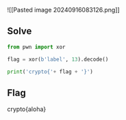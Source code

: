 ![[Pasted image 20240916083126.png]]

## Solve
```python
from pwn import xor

flag = xor(b'label', 13).decode()

print('crypto{'+ flag + '}')
```

## Flag
crypto{aloha}